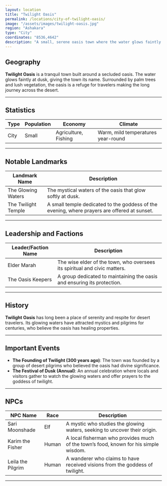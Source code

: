 ```yaml
---
layout: location
title: "Twilight Oasis"
permalink: /locations/city-of-twilight-oasis/
image: "/assets/images/twilight-oasis.jpg"
region: "Ashakara"
type: "City"
coordinates: "8536,4642"
description: "A small, serene oasis town where the water glows faintly in the light of dusk."
---
```


## Geography

**Twilight Oasis** is a tranquil town built around a secluded oasis. The water glows faintly at dusk, giving the town its name. Surrounded by palm trees and lush vegetation, the oasis is a refuge for travelers making the long journey across the desert.

---

## Statistics

| Type        | Population | Economy              | Climate                                  |
|-------------|------------|----------------------|------------------------------------------|
| City  | Small      | Agriculture, Fishing  | Warm, mild temperatures year-round      |

---

## Notable Landmarks

| Landmark Name          | Description                                                                                  |
|------------------------|----------------------------------------------------------------------------------------------|
| The Glowing Waters      | The mystical waters of the oasis that glow softly at dusk.                                    |
| The Twilight Temple     | A small temple dedicated to the goddess of the evening, where prayers are offered at sunset.  |

---

## Leadership and Factions

| Leader/Faction Name      | Description                                                                                 |
|--------------------------|---------------------------------------------------------------------------------------------|
| Elder Marah              | The wise elder of the town, who oversees its spiritual and civic matters.                    |
| The Oasis Keepers        | A group dedicated to maintaining the oasis and ensuring its protection.                      |

---

## History

**Twilight Oasis** has long been a place of serenity and respite for desert travelers. Its glowing waters have attracted mystics and pilgrims for centuries, who believe the oasis has healing properties.

---

## Important Events

- **The Founding of Twilight (300 years ago)**: The town was founded by a group of desert pilgrims who believed the oasis had divine significance.
- **The Festival of Dusk (Annual)**: An annual celebration where locals and visitors gather to watch the glowing waters and offer prayers to the goddess of twilight.

---

## NPCs

| NPC Name           | Race     | Description                                                                     |
|--------------------|----------|---------------------------------------------------------------------------------|
| Sari Moonshade      | Elf      | A mystic who studies the glowing waters, seeking to uncover their origin.         |
| Karim the Fisher    | Human    | A local fisherman who provides much of the town’s food, known for his simple wisdom. |
| Leila the Pilgrim   | Human    | A wanderer who claims to have received visions from the goddess of twilight.       |

---
